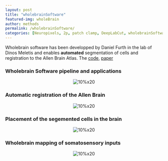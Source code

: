 ```yaml
---
layout: post
title: "wholebrainSoftware"
featured-img: wholeBrain
author: methods
permalink: /wholebrainSoftware/
categories: [Neuropixels, 2p, patch clamp, DeepLabCut, wholebrainSoftware, HTS, Miniscope]
---
```


Wholebrain software has been developped by Daniel Furth in the lab of Dinos Meletis and enables __automated__ segmentation of cells and registration to the Allen Brain Atlas.
The [code](https://github.com/tractatus/wholebrain), [paper](https://dx.doi.org/10.1038/s41593-017-0027-7)

### Wholebrain Software pipeline and applications
<div style="text-align:center"><img
alt="10%x20"
src="{{ site.url }}{{ site.baseurl }}/assets/img/tools/wholeBrainPipe.jpg"
data-src="{{ site.url }}{{ site.baseurl }}/assets/img/tools/wholeBrainPipe.jpg"
class="lazyload" />
</div>  
  
  

### Automatic registration of the Allen Brain
<div style="text-align:center"><img
alt="10%x20"
src="{{ site.url }}{{ site.baseurl }}/assets/img/gif/registration.gif"
data-src="{{ site.url }}{{ site.baseurl }}/assets/img/gif/registration.gif"
class="lazyload" /></div>  
  
  

### Placement of the segemented cells in the brain
<div style="text-align:center"><img
alt="10%x20"
src="{{ site.url }}{{ site.baseurl }}/assets/img/gif/wholebrain.gif"
data-src="{{ site.url }}{{ site.baseurl }}/assets/img/gif/wholebrain.gif"
class="lazyload" /></div>  
  
  

### Wholebrain mapping of somatosensory inputs
<div style="text-align:center"><img
alt="10%x20"
src="{{ site.url }}{{ site.baseurl }}/assets/img/gif/example.gif"
data-src="{{ site.url }}{{ site.baseurl }}/assets/img/gif/example.gif"
class="lazyload" /></div>